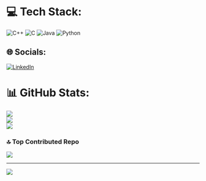 # 💻 Tech Stack:
![C++](https://img.shields.io/badge/c++-%2300599C.svg?style=for-the-badge&logo=c%2B%2B&logoColor=white) ![C](https://img.shields.io/badge/c-%2300599C.svg?style=for-the-badge&logo=c&logoColor=white) ![Java](https://img.shields.io/badge/java-%23ED8B00.svg?style=for-the-badge&logo=openjdk&logoColor=white) ![Python](https://img.shields.io/badge/python-3670A0?style=for-the-badge&logo=python&logoColor=ffdd54)

## 🌐 Socials:
[![LinkedIn](https://img.shields.io/badge/LinkedIn-%230077B5.svg?logo=linkedin&logoColor=white)](https://linkedin.com/in/piyushlasane) 

# 📊 GitHub Stats:
![](https://github-readme-stats.vercel.app/api?username=piyushlasane&theme=radical&hide_border=false&include_all_commits=true&count_private=true)<br/>
![](https://github-readme-streak-stats.herokuapp.com/?user=piyushlasane&theme=radical&hide_border=false)<br/>
![](https://github-readme-stats.vercel.app/api/top-langs/?username=piyushlasane&theme=radical&hide_border=false&include_all_commits=true&count_private=true&layout=compact)

### 🔝 Top Contributed Repo
![](https://github-contributor-stats.vercel.app/api?username=piyushlasane&limit=5&theme=radical&combine_all_yearly_contributions=true)

---
[![](https://visitcount.itsvg.in/api?id=piyushlasane&icon=3&color=6)](https://visitcount.itsvg.in)

